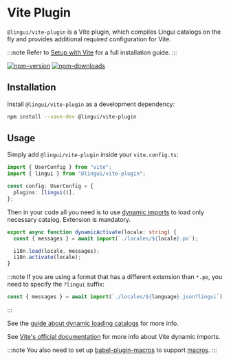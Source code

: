# Vite Plugin

`@lingui/vite-plugin` is a Vite plugin, which compiles Lingui catalogs on the fly and provides additional required configuration for Vite.

:::note
Refer to [Setup with Vite](/docs/tutorials/setup-vite.md) for a full installation guide.
:::

[![npm-version](https://img.shields.io/npm/v/@lingui/vite-plugin?logo=npm&cacheSeconds=1800)](https://www.npmjs.com/package/@lingui/vite-plugin)
[![npm-downloads](https://img.shields.io/npm/dt/@lingui/vite-plugin?cacheSeconds=500)](https://www.npmjs.com/package/@lingui/vite-plugin)

## Installation

Install `@lingui/vite-plugin` as a development dependency:

```bash npm2yarn
npm install --save-dev @lingui/vite-plugin
```

## Usage

Simply add `@lingui/vite-plugin` inside your `vite.config.ts`:

```ts title="vite.config.ts"
import { UserConfig } from "vite";
import { lingui } from "@lingui/vite-plugin";

const config: UserConfig = {
  plugins: [lingui()],
};
```

Then in your code all you need is to use [dynamic imports](https://developer.mozilla.org/en-US/docs/Web/JavaScript/Reference/Statements/import#dynamic_imports) to load only necessary catalog. Extension is mandatory.

```ts
export async function dynamicActivate(locale: string) {
  const { messages } = await import(`./locales/${locale}.po`);

  i18n.load(locale, messages);
  i18n.activate(locale);
}
```

:::note
If you are using a format that has a different extension than `*.po`, you need to specify the `?lingui` suffix:

```ts
const { messages } = await import(`./locales/${language}.json?lingui`);
```

:::

See the [guide about dynamic loading catalogs](/docs/guides/dynamic-loading-catalogs.md) for more info.

See [Vite's official documentation](https://vitejs.dev/guide/features.html#dynamic-import) for more info about Vite dynamic imports.

:::note
You also need to set up [babel-plugin-macros](https://github.com/kentcdodds/babel-plugin-macros) to support [macros](/docs/ref/macro.md).
:::
